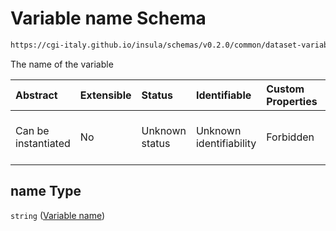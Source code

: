 # Variable name Schema

```txt
https://cgi-italy.github.io/insula/schemas/v0.2.0/common/dataset-variable.schema.json#/properties/name
```

The name of the variable

| Abstract            | Extensible | Status         | Identifiable            | Custom Properties | Additional Properties | Access Restrictions | Defined In                                                                                           |
| :------------------ | :--------- | :------------- | :---------------------- | :---------------- | :-------------------- | :------------------ | :--------------------------------------------------------------------------------------------------- |
| Can be instantiated | No         | Unknown status | Unknown identifiability | Forbidden         | Allowed               | none                | [dataset-variable.schema.json\*] (schemas/common/dataset-variable.schema.json) |

## name Type

`string` ([Variable name](dataset-variable-properties-variable-name.md))
